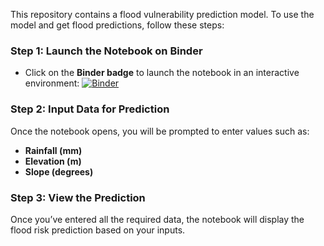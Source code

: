 This repository contains a flood vulnerability prediction model. To use the model and get flood predictions, follow these steps:

### Step 1: Launch the Notebook on Binder
- Click on the **Binder badge** to launch the notebook in an interactive environment:
[![Binder](https://mybinder.org/badge_logo.svg)](https://mybinder.org/v2/gh/OmarFarukOvi70/Flood_Prediction/main)

### Step 2: Input Data for Prediction
Once the notebook opens, you will be prompted to enter values such as:
- **Rainfall (mm)**
- **Elevation (m)**
- **Slope (degrees)**
### Step 3: View the Prediction
Once you’ve entered all the required data, the notebook will display the flood risk prediction based on your inputs.

